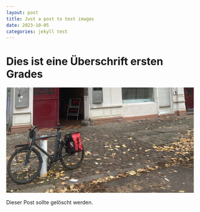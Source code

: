 ```yaml
---
layout: post
title: Just a post to test images
date: 2023-10-05
categories: jekyll test
---
```

# Dies ist eine Überschrift ersten Grades

![Nur ein Test Bild](<../_assets/cwb_PublicationCover - 1.jpeg>)

Dieser Post sollte gelöscht werden.
